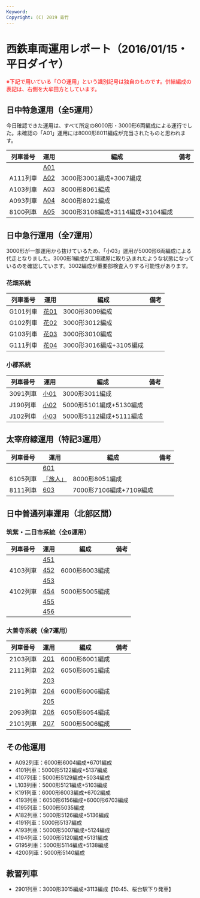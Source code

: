 ```yaml
---
Keyword: 
Copyright: (C) 2019 青竹
---
```


# 西鉄車両運用レポート（2016/01/15・平日ダイヤ）

<span style="color:#FF0000;">※下記で用いている「○○運用」という識別記号は独自のものです。併結編成の表記は、右側を大牟田方としています。</span>

## 日中特急運用（全5運用）

今日確認できた運用は、すべて所定の8000形・3000形6両編成による運行でした。未確認の「A01」運用には8000形8011編成が充当されたものと思われます。

| 列車番号 | 運用 | 編成 | 備考 |
| --- | --- | --- | --- |
|  | [A01](https://aotake91.net/railway/nishitetsu/dia/20150404/unyoulist-weekday.htm#WA01) |  |  |
| A111列車 | [A02](https://aotake91.net/railway/nishitetsu/dia/20150404/unyoulist-weekday.htm#WA02) | 3000形3001編成+3007編成 |  |
| A103列車 | [A03](https://aotake91.net/railway/nishitetsu/dia/20150404/unyoulist-weekday.htm#WA03) | 8000形8061編成 |  |
| A093列車 | [A04](https://aotake91.net/railway/nishitetsu/dia/20150404/unyoulist-weekday.htm#WA04) | 8000形8021編成 |  |
| 8100列車 | [A05](https://aotake91.net/railway/nishitetsu/dia/20150404/unyoulist-weekday.htm#WA05) | 3000形3108編成+3114編成+3104編成 |  |

## 日中急行運用（全7運用）

3000形が一部運用から抜けているため、「小03」運用が5000形6両編成による代走となりました。3000形1編成が工場建屋に取り込まれたような状態になっているのを確認しています。3002編成が重要部検査入りする可能性があります。

### 花畑系統

| 列車番号 | 運用 | 編成 | 備考 |
| --- | --- | --- | --- |
| G101列車 | [花01](https://aotake91.net/railway/nishitetsu/dia/20150404/unyoulist-weekday.htm#WG01) | 3000形3009編成 |  |
| G102列車 | [花02](https://aotake91.net/railway/nishitetsu/dia/20150404/unyoulist-weekday.htm#WG02) | 3000形3012編成 |  |
| G103列車 | [花03](https://aotake91.net/railway/nishitetsu/dia/20150404/unyoulist-weekday.htm#WG03) | 3000形3010編成 |  |
| G111列車 | [花04](https://aotake91.net/railway/nishitetsu/dia/20150404/unyoulist-weekday.htm#WG04) | 3000形3016編成+3105編成 |  |

### 小郡系統

| 列車番号 | 運用 | 編成 | 備考 |
| --- | --- | --- | --- |
| 3091列車 | [小01](https://aotake91.net/railway/nishitetsu/dia/20150404/unyoulist-weekday.htm#WJ01) | 3000形3011編成 |  |
| J190列車 | [小02](https://aotake91.net/railway/nishitetsu/dia/20150404/unyoulist-weekday.htm#WJ02) | 5000形5101編成+5130編成 |  |
| J102列車 | [小03](https://aotake91.net/railway/nishitetsu/dia/20150404/unyoulist-weekday.htm#WJ03) | 5000形5112編成+5111編成 |  |

## 太宰府線運用（特記3運用）

| 列車番号 | 運用 | 編成 | 備考 |
| --- | --- | --- | --- |
|  | [601](https://aotake91.net/railway/nishitetsu/dia/20150404/unyoulist-weekday.htm#W601) |  |  |
| 6105列車 | [「旅人」](https://aotake91.net/railway/nishitetsu/dia/20150404/unyoulist-weekday.htm#W602) | 8000形8051編成 |  |
| 8111列車 | [603](https://aotake91.net/railway/nishitetsu/dia/20150404/unyoulist-weekday.htm#W603) | 7000形7106編成+7109編成 |  |

## 日中普通列車運用（北部区間）

### 筑紫・二日市系統（全6運用）

| 列車番号 | 運用 | 編成 | 備考 |
| --- | --- | --- | --- |
|  | [451](https://aotake91.net/railway/nishitetsu/dia/20150404/unyoulist-weekday.htm#W451) |  |  |
| 4103列車 | [452](https://aotake91.net/railway/nishitetsu/dia/20150404/unyoulist-weekday.htm#W452) | 6000形6003編成 |  |
|  | [453](https://aotake91.net/railway/nishitetsu/dia/20150404/unyoulist-weekday.htm#W453) |  |  |
| 4102列車 | [454](https://aotake91.net/railway/nishitetsu/dia/20150404/unyoulist-weekday.htm#W454) | 5000形5005編成 |  |
|  | [455](https://aotake91.net/railway/nishitetsu/dia/20150404/unyoulist-weekday.htm#W455) |  |  |
|  | [456](https://aotake91.net/railway/nishitetsu/dia/20150404/unyoulist-weekday.htm#W456) |  |  |

### 大善寺系統（全7運用）

| 列車番号 | 運用 | 編成 | 備考 |
| --- | --- | --- | --- |
| 2103列車 | [201](https://aotake91.net/railway/nishitetsu/dia/20150404/unyoulist-weekday.htm#W201) | 6000形6001編成 |  |
| 2111列車 | [202](https://aotake91.net/railway/nishitetsu/dia/20150404/unyoulist-weekday.htm#W202) | 6050形6051編成 |  |
|  | [203](https://aotake91.net/railway/nishitetsu/dia/20150404/unyoulist-weekday.htm#W203) |  |  |
| 2191列車 | [204](https://aotake91.net/railway/nishitetsu/dia/20150404/unyoulist-weekday.htm#W204) | 6000形6006編成 |  |
|  | [205](https://aotake91.net/railway/nishitetsu/dia/20150404/unyoulist-weekday.htm#W205) |  |  |
| 2093列車 | [206](https://aotake91.net/railway/nishitetsu/dia/20150404/unyoulist-weekday.htm#W206) | 6050形6054編成 |  |
| 2101列車 | [207](https://aotake91.net/railway/nishitetsu/dia/20150404/unyoulist-weekday.htm#W207) | 5000形5006編成 |  |

## その他運用

* A092列車：6000形6004編成+6701編成
* 4101列車：5000形5122編成+5137編成
* 4107列車：5000形5129編成+5034編成
* L103列車：5000形5121編成+5103編成
* K191列車：6000形6003編成+6702編成
* 4193列車：6050形6156編成+6000形6703編成
* 4195列車：5000形5035編成
* A182列車：5000形5126編成+5136編成
* 4191列車：5000形5137編成
* A193列車：5000形5007編成+5124編成
* 4194列車：5000形5120編成+5131編成
* G195列車：5000形5114編成+5138編成
* 4200列車：5000形5140編成

## 教習列車

* 2901列車：3000形3015編成+3113編成【10:45、桜台駅下り発車】

